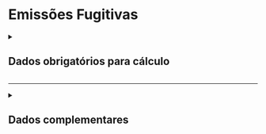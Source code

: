 # Emissões Fugitivas

<details>
  <summary><strong><h2>Dados obrigatórios para cálculo</strong></summary>

### Gases não quioto

|Campos no Supabase|Valores GHG|
|---|---|
`categoria_de_emissoes`|_EMISSOES FUGITIVAS - NAO QUIOTO_|
[gwp_id](https://github.com/ZNIT-Tech/documentation/blob/main/Gases.md)|Gás ou composto|
`uni_novas_carga`|Unidades Novas Carga _(kg)_
`uni_novas_capacidade`|Unidades Novas Capacidade _(kg)_
`uni_exist_recarga`|Unidade Existentes Recarga _(kg)_
`uni_disp_capacidade`|Unidades Dispensadas Capacidade _(kg)_
`uni_disp_recup`|Unidades Dispensadas Recuperada _(kg)_

### Abordagem por estágio do ciclo de vida

|Campos no Supabase|Valores GHG|
|---|---|
`categoria_de_emissoes`|_EMISSOES FUGITIVAS 1_|
[gwp_id](https://github.com/ZNIT-Tech/documentation/blob/main/Gases.md)|Gás ou composto|
`uni_novas_carga`|Unidades Novas Carga _(kg)_
`uni_novas_capacidade`|Unidades Novas Capacidade _(kg)_
`uni_exist_recarga`|Unidade Existentes Recarga _(kg)_
`uni_disp_capacidade`|Unidades Dispensadas Capacidade _(kg)_
`uni_disp_recup`|Unidades Dispensadas Recuperada _(kg)_


### Abordagem por Balanço de Massa (Compra)

Campos no Supabase|Valores GHG|
|---|---|
`categoria_de_emissoes`|_EMISSOES FUGITIVAS 2_|
[gwp_id](https://github.com/ZNIT-Tech/documentation/blob/main/Gases.md)|Gás ou composto|
`uni_novas_capacidade`|VE = Variação no estoque|
`uni_exist_recarga`|T = Quantidade transferida|
`uni_disp_capacidade`|MC = Mudança de capacidade _(kg)_ |


### Triagem

Campos no Supabase|Valores GHG|
|---|---|
`categoria_de_emissoes`|_EMISSOES FUGITIVAS 3_|
[gwp_id](https://github.com/ZNIT-Tech/documentation/blob/main/Gases.md)|Gás ou composto|
[id_equip_refrigerador](https://github.com/ZNIT-Tech/documentation/blob/main/Equipamento%20de%20Refrigeracao.md)| Tipo de Equipamento|
`uni_novas_capacidade`|Carga das Unidades Novas _(kg)_|
`uni_exist_recarga`|Capacidade Unidades em Operação _(kg)_|
`uni_disp_capacidade`|Capacidade Unidades Dispensadas _(kg)_|

</details>

---

<details>
  <summary><h2><strong>Dados complementares</strong></summary>

|Campo no Supabase|Valor|
|---|---|
|`cnpj_fornecedor`|CNPJ Fornecedor|
|`nome_fornecedor`|Nome Fornecedor|
`numero_do_documento`|Chave da NFe|
`natureza_da_operao`|Natureza da operação|
`cdigo_do_produto`|Codigo produto|
`ncm`|NCM|
`un`|Unidade de medida|
`quant`|Quantidade|
`peso_nf`|Peso|
`endereco_do_experdidor`|Endereço do remetente|
`endereco_do_destinatrio`|Endereço do destinatário|

</details>
